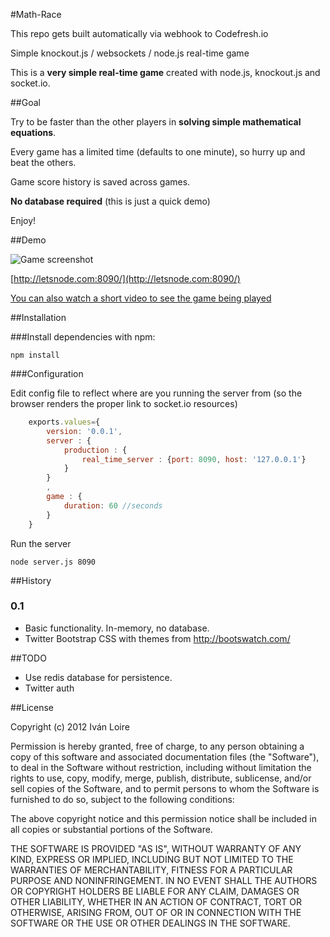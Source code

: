 #Math-Race

This repo gets built automatically via webhook to Codefresh.io

Simple knockout.js / websockets / node.js real-time game

This is a **very simple real-time game** created with node.js, knockout.js and socket.io.

##Goal

Try to be faster than the other players in **solving simple mathematical equations**.

Every game has a limited time (defaults to one minute), so hurry up and beat the others.

Game score history is saved across games.

**No database required** (this is just a quick demo)

Enjoy!

##Demo

![Game screenshot](https://github.com/iloire/math-race/raw/master/screenshots/math-race01.png)

[http://letsnode.com:8090/](http://letsnode.com:8090/)

[You can also watch a short video to see the game being played](http://www.youtube.com/watch?v=LXbYSJfLUW8&feature=youtu.be)

##Installation

###Install dependencies with npm:

    npm install

###Configuration

Edit config file to reflect where are you running the server from (so the browser renders the proper link to socket.io resources)

```javascript
	exports.values={
		version: '0.0.1',
		server : {
			production : {
				real_time_server : {port: 8090, host: '127.0.0.1'}
			}
		}
		,
		game : {
			duration: 60 //seconds
		}
	}
```

Run the server

	node server.js 8090

##History

### 0.1

 * Basic functionality. In-memory, no database.
 * Twitter Bootstrap CSS with themes from http://bootswatch.com/

##TODO

 * Use redis database for persistence.
 * Twitter auth

##License

 Copyright (c) 2012 Iván Loire

Permission is hereby granted, free of charge, to any person
obtaining a copy of this software and associated documentation
files (the "Software"), to deal in the Software without
restriction, including without limitation the rights to use,
copy, modify, merge, publish, distribute, sublicense, and/or sell
copies of the Software, and to permit persons to whom the
Software is furnished to do so, subject to the following
conditions:

The above copyright notice and this permission notice shall be
included in all copies or substantial portions of the Software.

THE SOFTWARE IS PROVIDED "AS IS", WITHOUT WARRANTY OF ANY KIND,
EXPRESS OR IMPLIED, INCLUDING BUT NOT LIMITED TO THE WARRANTIES
OF MERCHANTABILITY, FITNESS FOR A PARTICULAR PURPOSE AND
NONINFRINGEMENT. IN NO EVENT SHALL THE AUTHORS OR COPYRIGHT
HOLDERS BE LIABLE FOR ANY CLAIM, DAMAGES OR OTHER LIABILITY,
WHETHER IN AN ACTION OF CONTRACT, TORT OR OTHERWISE, ARISING
FROM, OUT OF OR IN CONNECTION WITH THE SOFTWARE OR THE USE OR
OTHER DEALINGS IN THE SOFTWARE.
